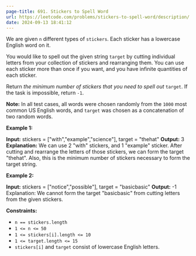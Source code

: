 ```yaml
---
page-title: 691. Stickers to Spell Word
url: https://leetcode.com/problems/stickers-to-spell-word/description/
date: 2024-09-13 18:41:12
---
```

We are given `n` different types of `stickers`. Each sticker has a lowercase English word on it.

You would like to spell out the given string `target` by cutting individual letters from your collection of stickers and rearranging them. You can use each sticker more than once if you want, and you have infinite quantities of each sticker.

Return *the minimum number of stickers that you need to spell out* `target`. If the task is impossible, return `-1`.

**Note:** In all test cases, all words were chosen randomly from the `1000` most common US English words, and `target` was chosen as a concatenation of two random words.

**Example 1:**

**Input:** stickers = \["with","example","science"\], target = "thehat"
**Output:** 3
**Explanation:**
We can use 2 "with" stickers, and 1 "example" sticker.
After cutting and rearrange the letters of those stickers, we can form the target "thehat".
Also, this is the minimum number of stickers necessary to form the target string.

**Example 2:**

**Input:** stickers = \["notice","possible"\], target = "basicbasic"
**Output:** -1
Explanation:
We cannot form the target "basicbasic" from cutting letters from the given stickers.

**Constraints:**

-   `n == stickers.length`
-   `1 <= n <= 50`
-   `1 <= stickers[i].length <= 10`
-   `1 <= target.length <= 15`
-   `stickers[i]` and `target` consist of lowercase English letters.